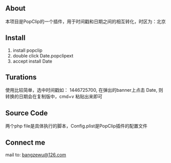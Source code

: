 About
---
本项目是PopClip的一个插件，用于时间戳和日期之间的相互转化，时区为：北京

Install
----
1. install popclip
2. double click Date.popclipext
3. accept install Date

Turations
---
使用比较简单，选中时间戳如： 1446725700, 在弹出的banner上点击 Date, 则转换的日期会在复制版中，cmd+v 粘贴出来即可


Source Code
------
两个php file是具体执行的脚本，Config.plist是PopClip插件的配置文件


Connect me
----
mail to: bangzewu@126.com

